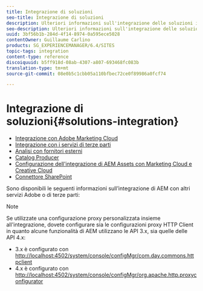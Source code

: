 ```yaml
---
title: Integrazione di soluzioni
seo-title: Integrazione di soluzioni
description: Ulteriori informazioni sull'integrazione delle soluzioni in AEM.
seo-description: Ulteriori informazioni sull'integrazione delle soluzioni in AEM.
uuid: 3bf56b1b-284d-4f14-8974-0a595ece5028
contentOwner: Guillaume Carlino
products: SG_EXPERIENCEMANAGER/6.4/SITES
topic-tags: integration
content-type: reference
discoiquuid: b5ff918d-08ab-4307-a807-693468fc083b
translation-type: tm+mt
source-git-commit: 08e0b5c1cbb05a110bfbec72ce0f89986a0fcf74

---
```



# Integrazione di soluzioni{#solutions-integration}

* [Integrazione con Adobe Marketing Cloud](/help/sites-administering/marketing-cloud.md)
* [Integrazione con i servizi di terze parti](/help/sites-administering/third-party-services.md)
* [Analisi con fornitori esterni](/help/sites-administering/external-providers.md)
* [Catalog Producer](/help/sites-administering/catalog-producer.md)
* [Configurazione dell&#39;integrazione di AEM Assets con Marketing Cloud e Creative Cloud](/help/sites-administering/configure-assets-cc-integration.md)
* [Connettore SharePoint](/help/sites-administering/sharepoint-connector.md)

Sono disponibili le seguenti informazioni sull’integrazione di AEM con altri servizi Adobe o di terze parti:

>[!NOTE]
>
>Se utilizzate una configurazione proxy personalizzata insieme all&#39;integrazione, dovete configurare sia le configurazioni proxy HTTP Client in quanto alcune funzionalità di AEM utilizzano le API 3.x, sia quelle delle API 4.x:
>
>* 3.x è configurato con [http://localhost:4502/system/console/configMgr/com.day.commons.httpclient](http://localhost:4502/system/console/configMgr/com.day.commons.httpclient)
>* 4.x è configurato con [http://localhost:4502/system/console/configMgr/org.apache.http.proxyconfigurator](http://localhost:4502/system/console/configMgr/org.apache.http.proxyconfigurator)
>



